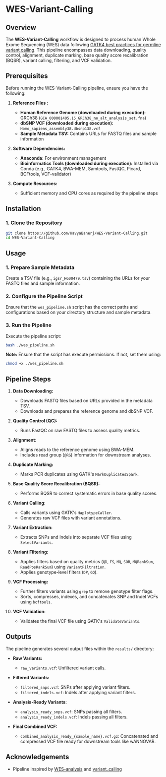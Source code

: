# WES-Variant-Calling

## Overview

The **WES-Variant-Calling** workflow is designed to process human Whole Exome Sequencing (WES) data following [GATK4 best practices for germline variant calling](https://gatk.broadinstitute.org/hc/en-us/articles/360035535932-Germline-short-variant-discovery-SNPs-Indels). This pipeline encompasses data downloading, quality control, alignment, duplicate marking, base quality score recalibration (BQSR), variant calling, filtering, and VCF validation.

## Prerequisites

Before running the WES-Variant-Calling pipeline, ensure you have the following:

1. **Reference Files :**
   - **Human Reference Genome (downloaded during execution):** GRCh38 (`GCA_000001405.15_GRCh38_no_alt_analysis_set.fna`)
   - **dbSNP VCF (downloaded during execution):** `Homo_sapiens_assembly38.dbsnp138.vcf`
   - **Sample Metadata TSV:** Contains URLs for FASTQ files and sample information

2. **Software Dependencies:**
   - **Anaconda:** For environment management
   - **Bioinformatics Tools (downloaded during execution):** Installed via Conda (e.g., GATK4, BWA-MEM, Samtools, FastQC, Picard, BCFtools, VCF-validator)

3. **Compute Resources:**
   - Sufficient memory and CPU cores as required by the pipeline steps

## Installation
### 1. Clone the Repository

```bash
git clone https://github.com/KavyaBanerj/WES-Variant-Calling.git
cd WES-Variant-Calling
```

## Usage

### 1. Prepare Sample Metadata

Create a TSV file (e.g., `igsr_HG00479.tsv`) containing the URLs for your FASTQ files and sample information.


### 2. Configure the Pipeline Script

Ensure that the `wes_pipeline.sh` script has the correct paths and configurations based on your directory structure and sample metadata.

### 3. Run the Pipeline

Execute the pipeline script:

```bash
bash ./wes_pipeline.sh
```

**Note:** Ensure that the script has execute permissions. If not, set them using:

```bash
chmod +x ./wes_pipeline.sh
```

## Pipeline Steps

1. **Data Downloading:**
   - Downloads FASTQ files based on URLs provided in the metadata TSV.
   - Downloads and prepares the reference genome and dbSNP VCF.

2. **Quality Control (QC):**
   - Runs FastQC on raw FASTQ files to assess quality metrics.

3. **Alignment:**
   - Aligns reads to the reference genome using BWA-MEM.
   - Includes read group (`@RG`) information for downstream analyses.

4. **Duplicate Marking:**
   - Marks PCR duplicates using GATK's `MarkDuplicatesSpark`.

5. **Base Quality Score Recalibration (BQSR):**
   - Performs BQSR to correct systematic errors in base quality scores.

6. **Variant Calling:**
   - Calls variants using GATK's `HaplotypeCaller`.
   - Generates raw VCF files with variant annotations.

7. **Variant Extraction:**
   - Extracts SNPs and Indels into separate VCF files using `SelectVariants`.

8. **Variant Filtering:**
   - Applies filters based on quality metrics (`QD`, `FS`, `MQ`, `SOR`, `MQRankSum`, `ReadPosRankSum`) using `VariantFiltration`.
   - Applies genotype-level filters (`DP`, `GQ`).

9. **VCF Processing:**
   - Further filters variants using `grep` to remove genotype filter flags.
   - Sorts, compresses, indexes, and concatenates SNP and Indel VCFs using `bcftools`.

10. **VCF Validation:**
    - Validates the final VCF file using GATK's `ValidateVariants`.

## Outputs

The pipeline generates several output files within the `results/` directory:

- **Raw Variants:**
  - `raw_variants.vcf`: Unfiltered variant calls.

- **Filtered Variants:**
  - `filtered_snps.vcf`: SNPs after applying variant filters.
  - `filtered_indels.vcf`: Indels after applying variant filters.

- **Analysis-Ready Variants:**
  - `analysis_ready_snps.vcf`: SNPs passing all filters.
  - `analysis_ready_indels.vcf`: Indels passing all filters.

- **Final Combined VCF:**
  - `combined_analysis_ready_{sample_name}.vcf.gz`: Concatenated and compressed VCF file ready for downstream tools like wANNOVAR.

## Acknowledgements

- Pipeline inspired by [WES-analysis](https://github.com/mariamnawaz1/WES-analysis) and [variant_calling](https://github.com/kpatel427/YouTubeTutorials/blob/main/variant_calling.sh)
